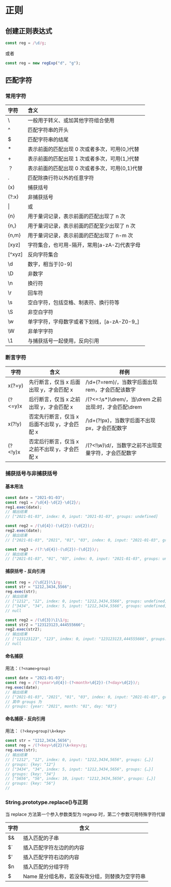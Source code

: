 # 正则

## 创建正则表达式

```js
const reg = /\d/g;
```

或者

```js
const reg = new regExp("d", "g");
```

## 匹配字符

### 常用字符

| 字符   | 含义                                           |
| :----- | :--------------------------------------------- |
| \      | 一般用于转义、或加其他字符组合使用             |
| ^      | 匹配字符串的开头                               |
| $      | 匹配字符串的结尾                               |
| \*     | 表示前面的匹配出现 0 次或者多次，可用{0,}代替  |
| +      | 表示前面的匹配出现 1 次或者多次，可用{1,}代替  |
| ？     | 表示前面的匹配出现 0 次或者多次，可用{0,1}代替 |
| .      | 匹配除换行符以外的任意字符                     |
| (x)    | 捕获括号                                       |
| (?:x)  | 非捕获括号                                     |
| \|     | 或                                             |
| {n}    | 用于量词记录，表示前面的匹配出现了 n 次        |
| {n,}   | 用于量词记录，表示前面的匹配至少出现了 n 次    |
| {n,m}  | 用于量词记录，表示前面的匹配出现了 n-m 次      |
| [xyz]  | 字符集合，也可用-隔开，常用[a-zA-Z]代表字母    |
| [^xyz] | 反向字符集合                                   |
| \d     | 数字，相当于[0-9]                              |
| \D     | 非数字                                         |
| \n     | 换行符                                         |
| \r     | 回车符                                         |
| \s     | 空白字符，包括空格、制表符、换行符等           |
| \S     | 非空白字符                                     |
| \w     | 单字字符，字母数字或者下划线，[a-zA-Z0-9_]     |
| \W     | 非单字字符                                     |
| \1     | 与捕获括号一起使用，反向引用                   |

### 断言字符

| 字符    | 含义                                          | 样例                                                   |
| ------- | --------------------------------------------- | ------------------------------------------------------ |
| x(?=y)  | 先行断言，仅当 x 后面出现 y，才会匹配 x       | /\d+(?=rem)/，当数字后面出现 rem，才会匹配该数字       |
| (?<=y)x | 后行断言，仅当 x 之前出现 y，才会匹配 x       | /(?<=\:\s\*)\drem/，当\drem 之前出现:时，才会匹配\drem |
| x(?!y)  | 否定先行断言，仅当 x 后面不出现 y，才会匹配 x | /\d+(?!px)，当数字后面不出现 px，才会匹配数字          |
| (?<!y)x | 否定后行断言，仅当 x 之前不出现 y，才会匹配 x | /(?<!\w)\d/，当数字之前不出现变量字符，才会匹配数字    |

### 捕获括号与非捕获括号

#### 基本用法

```js
const date = "2021-01-03";
const reg1 = /\d{4}-\d{2}-\d{2}/;
reg1.exec(date);
// 输出结果
// ["2021-01-03", index: 0, input: "2021-01-03", groups: undefined]

const reg2 = /(\d{4})-(\d{2})-(\d{2})/;
reg2.exec(date);
// 输出结果
// ["2021-01-03", "2021", "01", "03", index: 0, input: "2021-01-03", groups: undefined]

const reg3 = /(?:\d{4})-(\d{2})-(\d{2})/;
// 输出结果
// ["2021-01-03", "01", "03", index: 0, input: "2021-01-03", groups: undefined]
```

#### 捕获括号 - 反向引用

```js
const reg = /(\d{2})\1/g;
const str = "1212,3434,5566";
reg.exec(str);
// 输出结果
// ["1212", "12", index: 0, input: "1212,3434,5566", groups: undefined]
// ["3434", "34", index: 5, input: "1212,3434,5566", groups: undefined]
// null

const reg2 = /(\d{3})\1\1/g;
const str2 = "123123123,444555666";
reg2.exec(str2);
// 输出结果
// ["123123123", "123", index: 0, input: "123123123,444555666", groups: undefined]
// null
```

#### 命名捕获

用法：`(?<name>group)`

```js
const date = "2021-01-03";
const reg = /(?<year>\d{4})-(?<month>\d{2})-(?<day>\d{2})/;
reg.exec(date);
// 输出结果
// ["2021-01-03", "2021", "01", "03", index: 0, input: "2021-01-03", groups: {…}]
// 其中 groups 为
// groups: {year: "2021", month: "01", day: "03"}
```

#### 命名捕获 - 反向引用

用法： `(?<key>group)\k<key>`

```js
const str = "1212,3434,5656";
const reg = /(?<key>\d{2})\k<key>/g;
reg.exec(str);
// 输出结果
// ["1212", "12", index: 0, input: "1212,3434,5656", groups: {…}]
// groups: {key: "12"}
// ["3434", "34", index: 5, input: "1212,3434,5656", groups: {…}]
// groups: {key: "34"}
// ["5656", "56", index: 10, input: "1212,3434,5656", groups: {…}]
// groups: {key: "56"}
//
```

### String.prototype.replace()与正则

当 replace 方法第一个参入参数类型为 regexp 时，第二个参数可用特殊字符代替

| 字符    | 含义                                            |
| ------- | ----------------------------------------------- |
| $&      | 插入匹配的子串                                  |
| $`      | 插入匹配字符左边的的内容                        |
| $'      | 插入匹配字符右边的内容                          |
| $n      | 插入匹配的分组字符                              |
| $<Name> | Name 是分组名称，若没有改分组，则替换为空字符串 |
